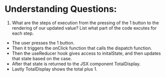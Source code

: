 # Understanding Questions:
1. What are the steps of execution from the pressing of the 1 button to the rendering of our updated value? List what part of the code excutes for each step.
* The user presses the 1 button.
* Then it triggers the onClick function that calls the dispatch function.
* Then the useReducer hook gives access to initalState, and then updates that state based on the case.
* After that state is returned to the JSX component TotalDisplay.
* Lastly TotalDisplay shows the total plus 1.
